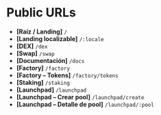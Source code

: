 # Public URLs

- **[Raíz / Landing]** `/`
- **[Landing localizable]** `/:locale`
- **[DEX]** `/dex`
- **[Swap]** `/swap`
- **[Documentación]** `/docs`
- **[Factory]** `/factory`
- **[Factory – Tokens]** `/factory/tokens`
- **[Staking]** `/staking`
- **[Launchpad]** `/launchpad`
- **[Launchpad – Crear pool]** `/launchpad/create`
- **[Launchpad – Detalle de pool]** `/launchpad/:pool`
